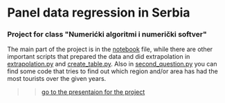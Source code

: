 # Panel data regression in Serbia
### Project for class "Numerićki algoritmi i numerički softver"



The main part of the project is in the [notebook](https://github.com/cetkovicaleksa/nans-projekat/blob/main/nans.ipynb) file, while there are other important scripts that
prepared the data and did extrapolation in [extrapolation.py](https://github.com/cetkovicaleksa/nans-projekat/blob/main/extrapolation.py) and [create_table.py](https://github.com/cetkovicaleksa/nans-projekat/blob/main/create-table.py). 
Also in [second_question.py](https://github.com/cetkovicaleksa/nans-projekat/blob/main/second_question.py) you can find some code that tries to find out which region and/or area has had the most tourists over the given years.

>> [go to the presentaion for the project]() 
